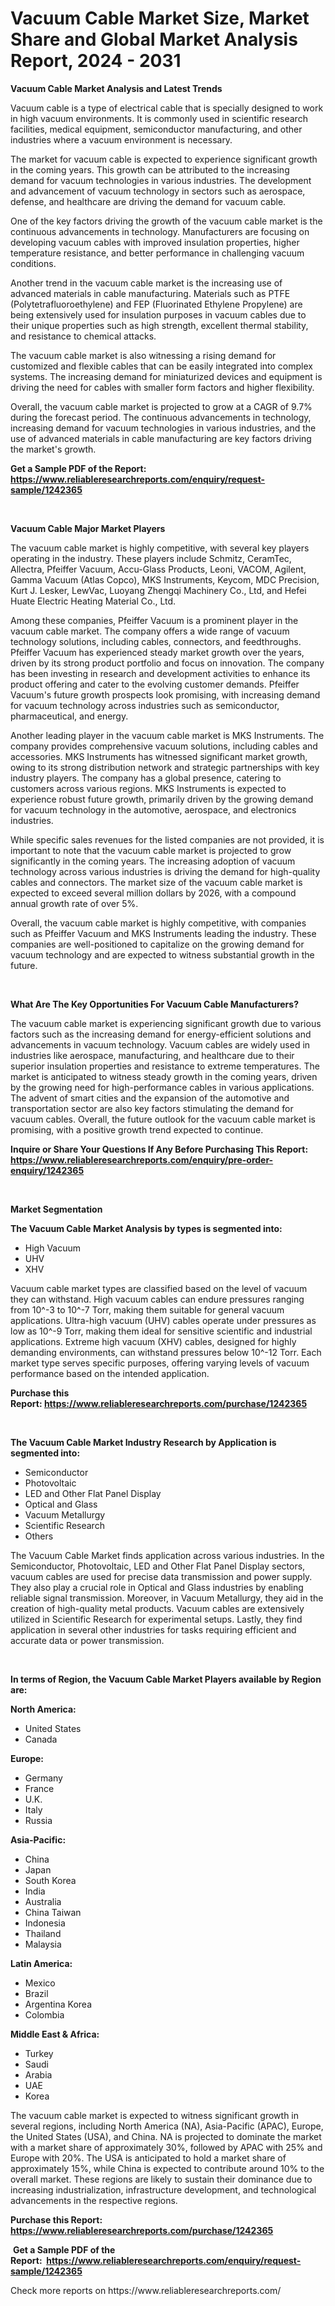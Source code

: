 <p><h1>Vacuum Cable Market Size, Market Share and Global Market Analysis Report, 2024 - 2031</h1></p><p><strong>Vacuum Cable Market Analysis and Latest Trends</strong></p>
<p><p>Vacuum cable is a type of electrical cable that is specially designed to work in high vacuum environments. It is commonly used in scientific research facilities, medical equipment, semiconductor manufacturing, and other industries where a vacuum environment is necessary.</p><p>The market for vacuum cable is expected to experience significant growth in the coming years. This growth can be attributed to the increasing demand for vacuum technologies in various industries. The development and advancement of vacuum technology in sectors such as aerospace, defense, and healthcare are driving the demand for vacuum cable.</p><p>One of the key factors driving the growth of the vacuum cable market is the continuous advancements in technology. Manufacturers are focusing on developing vacuum cables with improved insulation properties, higher temperature resistance, and better performance in challenging vacuum conditions.</p><p>Another trend in the vacuum cable market is the increasing use of advanced materials in cable manufacturing. Materials such as PTFE (Polytetrafluoroethylene) and FEP (Fluorinated Ethylene Propylene) are being extensively used for insulation purposes in vacuum cables due to their unique properties such as high strength, excellent thermal stability, and resistance to chemical attacks.</p><p>The vacuum cable market is also witnessing a rising demand for customized and flexible cables that can be easily integrated into complex systems. The increasing demand for miniaturized devices and equipment is driving the need for cables with smaller form factors and higher flexibility.</p><p>Overall, the vacuum cable market is projected to grow at a CAGR of 9.7% during the forecast period. The continuous advancements in technology, increasing demand for vacuum technologies in various industries, and the use of advanced materials in cable manufacturing are key factors driving the market's growth.</p></p>
<p><strong>Get a Sample PDF of the Report:&nbsp; <a href="https://www.reliableresearchreports.com/enquiry/request-sample/1242365">https://www.reliableresearchreports.com/enquiry/request-sample/1242365</a></strong></p>
<p>&nbsp;</p>
<p><strong>Vacuum Cable Major Market Players</strong></p>
<p><p>The vacuum cable market is highly competitive, with several key players operating in the industry. These players include Schmitz, CeramTec, Allectra, Pfeiffer Vacuum, Accu-Glass Products, Leoni, VACOM, Agilent, Gamma Vacuum (Atlas Copco), MKS Instruments, Keycom, MDC Precision, Kurt J. Lesker, LewVac, Luoyang Zhengqi Machinery Co., Ltd, and Hefei Huate Electric Heating Material Co., Ltd.</p><p>Among these companies, Pfeiffer Vacuum is a prominent player in the vacuum cable market. The company offers a wide range of vacuum technology solutions, including cables, connectors, and feedthroughs. Pfeiffer Vacuum has experienced steady market growth over the years, driven by its strong product portfolio and focus on innovation. The company has been investing in research and development activities to enhance its product offering and cater to the evolving customer demands. Pfeiffer Vacuum's future growth prospects look promising, with increasing demand for vacuum technology across industries such as semiconductor, pharmaceutical, and energy.</p><p>Another leading player in the vacuum cable market is MKS Instruments. The company provides comprehensive vacuum solutions, including cables and accessories. MKS Instruments has witnessed significant market growth, owing to its strong distribution network and strategic partnerships with key industry players. The company has a global presence, catering to customers across various regions. MKS Instruments is expected to experience robust future growth, primarily driven by the growing demand for vacuum technology in the automotive, aerospace, and electronics industries.</p><p>While specific sales revenues for the listed companies are not provided, it is important to note that the vacuum cable market is projected to grow significantly in the coming years. The increasing adoption of vacuum technology across various industries is driving the demand for high-quality cables and connectors. The market size of the vacuum cable market is expected to exceed several million dollars by 2026, with a compound annual growth rate of over 5%.</p><p>Overall, the vacuum cable market is highly competitive, with companies such as Pfeiffer Vacuum and MKS Instruments leading the industry. These companies are well-positioned to capitalize on the growing demand for vacuum technology and are expected to witness substantial growth in the future.</p></p>
<p>&nbsp;</p>
<p><strong>What Are The Key Opportunities For Vacuum Cable Manufacturers?</strong></p>
<p><p>The vacuum cable market is experiencing significant growth due to various factors such as the increasing demand for energy-efficient solutions and advancements in vacuum technology. Vacuum cables are widely used in industries like aerospace, manufacturing, and healthcare due to their superior insulation properties and resistance to extreme temperatures. The market is anticipated to witness steady growth in the coming years, driven by the growing need for high-performance cables in various applications. The advent of smart cities and the expansion of the automotive and transportation sector are also key factors stimulating the demand for vacuum cables. Overall, the future outlook for the vacuum cable market is promising, with a positive growth trend expected to continue.</p></p>
<p><strong>Inquire or Share Your Questions If Any Before Purchasing This Report: <a href="https://www.reliableresearchreports.com/enquiry/pre-order-enquiry/1242365">https://www.reliableresearchreports.com/enquiry/pre-order-enquiry/1242365</a></strong></p>
<p>&nbsp;</p>
<p><strong>Market Segmentation</strong></p>
<p><strong>The Vacuum Cable Market Analysis by types is segmented into:</strong></p>
<p><ul><li>High Vacuum</li><li>UHV</li><li>XHV</li></ul></p>
<p><p>Vacuum cable market types are classified based on the level of vacuum they can withstand. High vacuum cables can endure pressures ranging from 10^-3 to 10^-7 Torr, making them suitable for general vacuum applications. Ultra-high vacuum (UHV) cables operate under pressures as low as 10^-9 Torr, making them ideal for sensitive scientific and industrial applications. Extreme high vacuum (XHV) cables, designed for highly demanding environments, can withstand pressures below 10^-12 Torr. Each market type serves specific purposes, offering varying levels of vacuum performance based on the intended application.</p></p>
<p><strong>Purchase this Report:&nbsp;<a href="https://www.reliableresearchreports.com/purchase/1242365">https://www.reliableresearchreports.com/purchase/1242365</a></strong></p>
<p>&nbsp;</p>
<p><strong>The Vacuum Cable Market Industry Research by Application is segmented into:</strong></p>
<p><ul><li>Semiconductor</li><li>Photovoltaic</li><li>LED and Other Flat Panel Display</li><li>Optical and Glass</li><li>Vacuum Metallurgy</li><li>Scientific Research</li><li>Others</li></ul></p>
<p><p>The Vacuum Cable Market finds application across various industries. In the Semiconductor, Photovoltaic, LED and Other Flat Panel Display sectors, vacuum cables are used for precise data transmission and power supply. They also play a crucial role in Optical and Glass industries by enabling reliable signal transmission. Moreover, in Vacuum Metallurgy, they aid in the creation of high-quality metal products. Vacuum cables are extensively utilized in Scientific Research for experimental setups. Lastly, they find application in several other industries for tasks requiring efficient and accurate data or power transmission.</p></p>
<p>&nbsp;</p>
<p><strong>In terms of Region, the Vacuum Cable Market Players available by Region are:</strong></p>
<p>
    <p> <strong> North America: </strong>
        <ul>
            <li>United States</li>
            <li>Canada</li>
        </ul>
        </p> 
    <p> <strong> Europe: </strong>
        <ul>
            <li>Germany</li>
            <li>France</li>
            <li>U.K.</li>
            <li>Italy</li>
            <li>Russia</li>
        </ul>
        </p> 
    <p> <strong> Asia-Pacific: </strong>
        <ul>
            <li>China</li>
            <li>Japan</li>
            <li>South Korea</li>
            <li>India</li>
            <li>Australia</li>
            <li>China Taiwan</li>
            <li>Indonesia</li>
            <li>Thailand</li>
            <li>Malaysia</li>
        </ul>
        </p> 
    <p> <strong> Latin America: </strong>
        <ul>
            <li>Mexico</li>
            <li>Brazil</li>
            <li>Argentina Korea</li>
            <li>Colombia</li>
        </ul>
        </p> 
    <p> <strong> Middle East & Africa: </strong>
        <ul>
            <li>Turkey</li>
            <li>Saudi</li>
            <li>Arabia</li>
            <li>UAE</li>
            <li>Korea</li>
        </ul>
    </p>
    </p>
<p><p>The vacuum cable market is expected to witness significant growth in several regions, including North America (NA), Asia-Pacific (APAC), Europe, the United States (USA), and China. NA is projected to dominate the market with a market share of approximately 30%, followed by APAC with 25% and Europe with 20%. The USA is anticipated to hold a market share of approximately 15%, while China is expected to contribute around 10% to the overall market. These regions are likely to sustain their dominance due to increasing industrialization, infrastructure development, and technological advancements in the respective regions.</p></p>
<p><strong>Purchase this Report: <a href="https://www.reliableresearchreports.com/purchase/1242365">https://www.reliableresearchreports.com/purchase/1242365</a></strong></p>
<p>&nbsp;<strong>Get a Sample PDF of the Report:&nbsp;&nbsp;<a href="https://www.reliableresearchreports.com/enquiry/request-sample/1242365">https://www.reliableresearchreports.com/enquiry/request-sample/1242365</a></strong></p>
<p><strong></strong></p>
<p>Check more reports on https://www.reliableresearchreports.com/</p>
